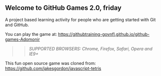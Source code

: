 ## Welcome to GitHub Games 2.0, friday

A project based learning activity for people who are getting started with Git and GitHub.

You can play the game at: https://githubtraining-govnfl.github.io/github-games-Adomonir

>> _*SUPPORTED BROWSERS*: Chrome, Firefox, Safari, Opera and IE9+_

This fun open source game was cloned from: https://github.com/jakesgordon/javascript-tetris

